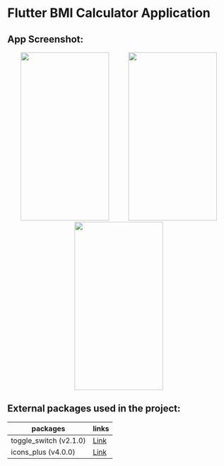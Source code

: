 # Flutter BMI Calculator Application

## App Screenshot:
<p align="center">
  <img hspace="20" src="https://github.com/user-attachments/assets/690749e4-e8eb-458b-998b-beddd97b38ae" width="200" height="380">
  <img hspace="20" src="https://github.com/user-attachments/assets/de662aee-209c-4f17-8f5c-2060b5bd5e87" width="200" height="380">
  <img hspace="20" src="https://github.com/user-attachments/assets/dc0a9d60-e269-4292-93c9-4ca69b441820" width="200" height="380">
<p>

## External packages used in the project:

| packages | links |
| --| --|
| toggle_switch (v2.1.0) | [Link](https://pub.dev/packages/toggle_switch) |
| icons_plus (v4.0.0) | [Link](https://pub.dev/packages/icons_plus) |
